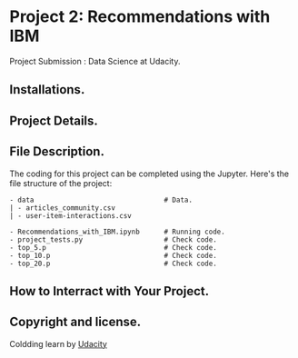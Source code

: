 # Project 2: Recommendations with IBM
Project Submission : Data Science at Udacity.

## Installations.


## Project Details.


## File Description.
The coding for this project can be completed using the Jupyter. Here's the file structure of the project:
```
- data                                # Data.
| - articles_community.csv
| - user-item-interactions.csv

- Recommendations_with_IBM.ipynb      # Running code.
- project_tests.py                    # Check code.
- top_5.p                             # Check code.
- top_10.p                            # Check code.
- top_20.p                            # Check code.
```

## How to Interract with Your Project.



## Copyright and license.
Coldding learn by [Udacity](https://www.udacity.com/course/data-scientist-nanodegree--nd025)
